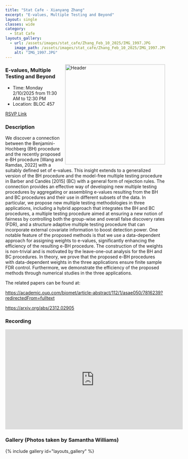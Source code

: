 ```yaml
---
title: "Stat Cafe - Xianyang Zhang"
excerpt: "E-values, Multiple Testing and Beyond"
layout: single
classes: wide
category: 
  - Stat Cafe
layouts_gallery:
  - url: /assets/images/stat_cafe/Zhang_Feb_10_2025/IMG_1997.JPG
    image_path: /assets/images/stat_cafe/Zhang_Feb_10_2025/IMG_1997.JPG
    alt: "IMG_1997.JPG"
---
```



<img src="https://github.com/jeroda7105/tamusgsa.github.io/blob/master/assets/images/stat_cafe/Zhang_Feb_10_2025/IMG_2008.JPG?raw=true" alt="Header" width="315" style="float: right;"/> 


###  E-values, Multiple Testing and Beyond

- Time: Monday 2/10/2025 from 11:30 AM to 12:30 PM
- Location: BLOC 457

[RSVP Link](<https://urldefense.com/v3/__https://forms.gle/PALkrocyGCPqyCWf7__;!!KwNVnqRv!D32vBkEZwrqCRvLcUeJTg1l6yD21M9bihYBAOZA7SK0XdIPk59JvzinYBYszXeRijwo-nQWDhZey9Z1zJYkzjA$>)

### Description
We discover a connection between the Benjamini-Hochberg (BH) procedure and the recently proposed e-BH procedure [Wang and Ramdas, 2022] with a suitably defined set of e-values. This insight extends to a generalized version of the BH procedure and the model-free multiple testing procedure in Barber and Candès [2015] (BC) with a general form of rejection rules. The connection provides an effective way of developing new multiple testing procedures by aggregating or assembling e-values resulting from the BH and BC procedures and their use in different subsets of the data. In particular, we propose new multiple testing methodologies in three applications, including a hybrid approach that integrates the BH and BC procedures, a multiple testing procedure aimed at ensuring a new notion of fairness by controlling both the group-wise and overall false discovery rates (FDR), and a structure adaptive multiple testing procedure that can incorporate external covariate information to boost detection power. One notable feature of the proposed methods is that we use a data-dependent approach for assigning weights to e-values, significantly enhancing the efficiency of the resulting e-BH procedure. The construction of the weights is non-trivial and is motivated by the leave-one-out analysis for the BH and BC procedures. In theory, we prove that the proposed e-BH procedures with data-dependent weights in the three applications ensure finite sample FDR control. Furthermore, we demonstrate the efficiency of the proposed methods through numerical studies in the three applications.

The related papers can be found at: 

<https://academic.oup.com/biomet/article-abstract/112/1/asae050/7816239?redirectedFrom=fulltext>

<https://arxiv.org/abs/2312.02905>

<!--
### Presentation
<iframe src="https://drive.google.com/file/d/1tN9MfS-UIcedYkMafJPG1VxsRcSM0t8T/preview" width="640" height="480" allow="autoplay"></iframe>
  - url: /assets/images/stat_cafe/Zhang_Feb_10_2025/IMG_1998.JPG
    image_path: /assets/images/stat_cafe/Zhang_Feb_10_2025/IMG_1998.JPG
    alt: "IMG_1998.JPG"
  - url: /assets/images/stat_cafe/Zhang_Feb_10_2025/IMG_1999.JPG
    image_path: /assets/images/stat_cafe/Zhang_Feb_10_2025/IMG_1999.JPG
    alt: "IMG_1999.JPG"
  - url: /assets/images/stat_cafe/Zhang_Feb_10_2025/IMG_2002.JPG
    image_path: /assets/images/stat_cafe/Zhang_Feb_10_2025/IMG_2002.JPG
    alt: "IMG_2002.JPG"
  - url: /assets/images/stat_cafe/Zhang_Feb_10_2025/IMG_2003.JPG
    image_path: /assets/images/stat_cafe/Zhang_Feb_10_2025/IMG_2003.JPG
    alt: "IMG_2003.JPG"
  - url: /assets/images/stat_cafe/Zhang_Feb_10_2025/IMG_2004.JPG
    image_path: /assets/images/stat_cafe/Zhang_Feb_10_2025/IMG_2004.JPG
    alt: "IMG_2004.JPG"
    - url: /assets/images/stat_cafe/Zhang_Feb_10_2025/IMG_2006.JPG
    image_path: /assets/images/stat_cafe/Zhang_Feb_10_2025/IMG_2006.JPG
    alt: "IMG_2006.JPG"
-->

### Recording
<iframe width="560" height="315" src="https://www.youtube.com/embed/YjR7OlZPy2I?si=fbJmXI60nApV2h8H" title="YouTube video player" frameborder="0" allow="accelerometer; autoplay; clipboard-write; encrypted-media; gyroscope; picture-in-picture; web-share" referrerpolicy="strict-origin-when-cross-origin" allowfullscreen></iframe>



### Gallery (Photos taken by Samantha Williams)

{% include gallery id="layouts_gallery" %}


